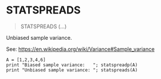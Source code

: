# STATSPREADS

> STATSPREADS (...)

Unbiased sample variance.

See: https://en.wikipedia.org/wiki/Variance#Sample_variance

```
A = [1,2,3,4,6]
print "Biased sample variance:   "; statspreadp(A)
print "Unbiased sample variance: "; statspreads(A)
```


